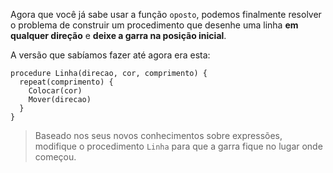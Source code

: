 Agora que você já sabe usar a função `oposto`, podemos finalmente resolver o problema de construir um procedimento que desenhe uma linha **em qualquer direção** e **deixe a garra na posição inicial**.

A versão que sabíamos fazer até agora era esta:

``` gobstones
procedure Linha(direcao, cor, comprimento) {
  repeat(comprimento) {
    Colocar(cor)
    Mover(direcao)
  }
}

```

> Baseado nos seus novos conhecimentos sobre expressões, modifique o procedimento `Linha` para que a garra fique no lugar onde começou.